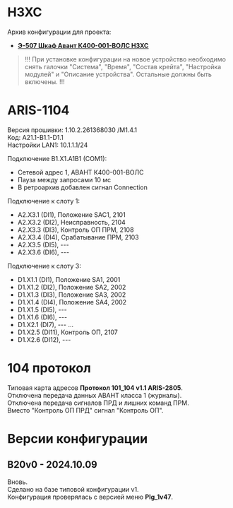 НЗХС
====

Архив конфигурации для проекта:
- **[Э-507 Шкаф Авант К400-001-ВОЛС НЗХС](Э-507_Шкаф_Авант_К400-001-ВОЛС_НЗХС.pdf)**

> !!! При установке конфигурации на новое устройство необходимо снять галочки "Система", "Время", "Состав крейта", "Настройка модулей" и "Описание устройства". Остальные должны быть включены. !!!


# ARIS-1104

Версия прошивки: 1.10.2.261368030 /M1.4.1  
Код: A21.1-B1.1-D1.1  
Настройки LAN1: 10.1.1.1/24

Подключение B1.X1.A1B1 (COM1):
- Сетевой адрес 1, АВАНТ К400-001-ВОЛС
- Пауза между запросами 10 мс
- В ретроархив добавлен сигнал Connection


Подключение к слоту 1:
- A2.X3.1 (DI1),  Положение SAC1,   2101
- A2.X3.2 (DI2),  Неисправность,    2104
- A2.X3.3 (DI3),  Контроль ОП ПРМ,  2108
- A2.X3.4 (DI4),  Срабатывание ПРМ, 2103 
- A2.X3.5 (DI5),  ---
- A2.X3.6 (DI6),  ---

Подключение к слоту 3:
- D1.X1.1 (DI1),  Положение SA1,    2001
- D1.X1.2 (DI2),  Положение SA2,    2002
- D1.X1.3 (DI3),  Положение SA3,    2002
- D1.X1.4 (DI4),  Положение SA4,    2002
- D1.X1.5 (DI5),  ---
- D1.X1.6 (DI6),  ---
- D1.X2.1 (DI7),  ---
...
- D1.X2.5 (DI11), Контроль ОП,      2107
- D1.X2.6 (DI12), ---


# 104 протокол

Типовая карта адресов **Протокол 101_104 v1.1 ARIS-2805**.  
Отключена передача данных АВАНТ класса 1 (журналы).  
Отключена передача сигналов ПРД и лишних команд ПРМ.  
Вместо "Контроль ОП ПРД" сигнал "Контроль ОП". 


# Версии конфигурации

## B20v0 - 2024.10.09

Вновь.  
Сделано на базе типовой конфигурации v1.  
Конфигурация проверялась с версией меню **PIg_1v47**.

